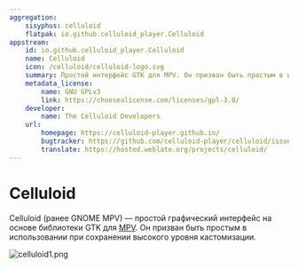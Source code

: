 ```yaml
---
aggregation:
    sisyphus: celluloid
    flatpak: io.github.celluloid_player.Celluloid
appstream:
    id: io.github.celluloid_player.Celluloid
    name: Celluloid
    icon: /celluloid/celluloid-logo.svg
    summary: Простой интерфейс GTK для MPV. Он призван быть простым в использовании при сохранении высокого уровня кастомизации.
    metadata_license:
        name: GNU GPLv3
        link: https://choosealicense.com/licenses/gpl-3.0/
    developer:
        name: The Celluloid Developers
    url:
        homepage: https://celluloid-player.github.io/
        bugtracker: https://github.com/celluloid-player/celluloid/issues
        translate: https://hosted.weblate.org/projects/celluloid/
---
```


# Celluloid

Celluloid (ранее GNOME MPV) — простой графический интерфейс на основе библиотеки GTK для [MPV](/mpv). Он призван быть простым в использовании при сохранении высокого уровня кастомизации.

![celluloid1.png](/celluloid/celluloid-1.png)

<!--@include: @apps/_parts/install/content-repo.md-->
<!--@include: @apps/_parts/install/content-flatpak.md-->
